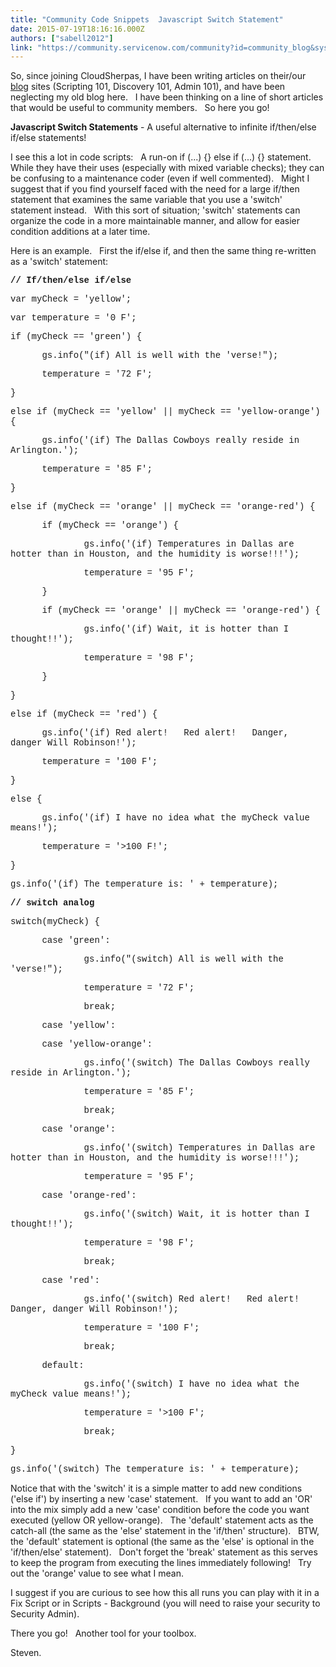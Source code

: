 ```yaml
---
title: "Community Code Snippets  Javascript Switch Statement"
date: 2015-07-19T18:16:16.000Z
authors: ["sabell2012"]
link: "https://community.servicenow.com/community?id=community_blog&sys_id=bd3daae5dbd0dbc01dcaf3231f9619ad"
---
```

<p>So, since joining CloudSherpas, I have been writing articles on their/our <a title=".cloudsherpas.com/steven-bell" href="http://on.cloudsherpas.com/steven-bell">blog</a> sites (Scripting 101, Discovery 101, Admin 101), and have been neglecting my old blog here.   I have been thinking on a line of short articles that would be useful to community members.   So here you go!   </p><p></p><p><strong>Javascript Switch Statements</strong> - A useful alternative to infinite if/then/else if/else statements!</p><p></p><p>I see this a lot in code scripts:   A run-on if (...) {} else if (...) {} statement.   While they have their uses (especially with mixed variable checks); they can be confusing to a maintenance coder (even if well commented).   Might I suggest that if you find yourself faced with the need for a large if/then statement that examines the same variable that you use a 'switch' statement instead.   With this sort of situation; 'switch' statements can organize the code in a more maintainable manner, and allow for easier condition additions at a later time.</p><p></p><p>Here is an example.   First the if/else if, and then the same thing re-written as a 'switch' statement:</p><p></p><p><span style="font-family: 'courier new', courier;"><strong>// If/then/else if/else</strong></span></p><p><span style="font-family: 'courier new', courier;">var myCheck = 'yellow';</span></p><p><span style="font-family: 'courier new', courier;">var temperature = '0 F';</span></p><p></p><p><span style="font-family: 'courier new', courier;">if (myCheck == 'green') {</span></p><p><span style="font-family: 'courier new', courier;">       gs.info("(if) All is well with the 'verse!");</span></p><p><span style="font-family: 'courier new', courier;">       temperature = '72 F';</span></p><p><span style="font-family: 'courier new', courier;">}</span></p><p><span style="font-family: 'courier new', courier;">else if (myCheck == 'yellow' || myCheck == 'yellow-orange') {</span></p><p><span style="font-family: 'courier new', courier;">       gs.info('(if) The Dallas Cowboys really reside in Arlington.');</span></p><p><span style="font-family: 'courier new', courier;">       temperature = '85 F';</span></p><p><span style="font-family: 'courier new', courier;">}</span></p><p><span style="font-family: 'courier new', courier;">else if (myCheck == 'orange' || myCheck == 'orange-red') {</span></p><p><span style="font-family: 'courier new', courier;">       if (myCheck == 'orange') {</span></p><p><span style="font-family: 'courier new', courier;">               gs.info('(if) Temperatures in Dallas are hotter than in Houston, and the humidity is worse!!!');</span></p><p><span style="font-family: 'courier new', courier;">               temperature = '95 F';</span></p><p><span style="font-family: 'courier new', courier;">       }</span></p><p><span style="font-family: 'courier new', courier;">       if (myCheck == 'orange' || myCheck == 'orange-red') {</span></p><p><span style="font-family: 'courier new', courier;">               gs.info('(if) Wait, it is hotter than I thought!!');</span></p><p><span style="font-family: 'courier new', courier;">               temperature = '98 F';</span></p><p><span style="font-family: 'courier new', courier;">       }</span></p><p><span style="font-family: 'courier new', courier;">}</span></p><p><span style="font-family: 'courier new', courier;">else if (myCheck == 'red') {</span></p><p><span style="font-family: 'courier new', courier;">       gs.info('(if) Red alert!   Red alert!   Danger, danger Will Robinson!');</span></p><p><span style="font-family: 'courier new', courier;">       temperature = '100 F';</span></p><p><span style="font-family: 'courier new', courier;">}</span></p><p><span style="font-family: 'courier new', courier;">else {</span></p><p><span style="font-family: 'courier new', courier;">       gs.info('(if) I have no idea what the myCheck value means!');</span></p><p><span style="font-family: 'courier new', courier;">       temperature = '&gt;100 F!';</span></p><p><span style="font-family: 'courier new', courier;">}</span></p><p></p><p><span style="font-family: 'courier new', courier;">gs.info('(if) The temperature is: ' + temperature);</span></p><p></p><p><span style="font-family: 'courier new', courier;"><strong>// switch analog</strong></span></p><p><span style="font-family: 'courier new', courier;">switch(myCheck) {</span></p><p><span style="font-family: 'courier new', courier;">       case 'green':</span></p><p><span style="font-family: 'courier new', courier;">               gs.info("(switch) All is well with the 'verse!");</span></p><p><span style="font-family: 'courier new', courier;">               temperature = '72 F';</span></p><p><span style="font-family: 'courier new', courier;">               break;</span></p><p><span style="font-family: 'courier new', courier;">       case 'yellow':</span></p><p><span style="font-family: 'courier new', courier;">       case 'yellow-orange':</span></p><p><span style="font-family: 'courier new', courier;">               gs.info('(switch) The Dallas Cowboys really reside in Arlington.');</span></p><p><span style="font-family: 'courier new', courier;">               temperature = '85 F';</span></p><p><span style="font-family: 'courier new', courier;">               break;</span></p><p><span style="font-family: 'courier new', courier;">       case 'orange':</span></p><p><span style="font-family: 'courier new', courier;">               gs.info('(switch) Temperatures in Dallas are hotter than in Houston, and the humidity is worse!!!');</span></p><p><span style="font-family: 'courier new', courier;">               temperature = '95 F';</span></p><p><span style="font-family: 'courier new', courier;">       case 'orange-red':</span></p><p><span style="font-family: 'courier new', courier;">               gs.info('(switch) Wait, it is hotter than I thought!!');</span></p><p><span style="font-family: 'courier new', courier;">               temperature = '98 F';</span></p><p><span style="font-family: 'courier new', courier;">               break;</span></p><p><span style="font-family: 'courier new', courier;">       case 'red':</span></p><p><span style="font-family: 'courier new', courier;">               gs.info('(switch) Red alert!   Red alert!   Danger, danger Will Robinson!');</span></p><p><span style="font-family: 'courier new', courier;">               temperature = '100 F';</span></p><p><span style="font-family: 'courier new', courier;">               break;</span></p><p><span style="font-family: 'courier new', courier;">       default:</span></p><p><span style="font-family: 'courier new', courier;">               gs.info('(switch) I have no idea what the myCheck value means!');</span></p><p><span style="font-family: 'courier new', courier;">               temperature = '&gt;100 F';</span></p><p><span style="font-family: 'courier new', courier;">               break;</span></p><p><span style="font-family: 'courier new', courier;">}</span></p><p></p><p><span style="font-family: 'courier new', courier;">gs.info('(switch) The temperature is: ' + temperature);</span></p><p></p><p>Notice that with the 'switch' it is a simple matter to add new conditions ('else if') by inserting a new 'case' statement.   If you want to add an 'OR' into the mix simply add a new 'case' condition before the code you want executed (yellow OR yellow-orange).   The 'default' statement acts as the catch-all (the same as the 'else' statement in the 'if/then' structure).   BTW, the 'default' statement is optional (the same as the 'else' is optional in the 'if/then/else' statement).   Don't forget the 'break' statement as this serves to keep the program from executing the lines immediately following!   Try out the 'orange' value to see what I mean.</p><p></p><p>I suggest if you are curious to see how this all runs you can play with it in a Fix Script or in Scripts - Background (you will need to raise your security to Security Admin).</p><p></p><p>There you go!   Another tool for your toolbox.</p><p></p><p>Steven.</p>